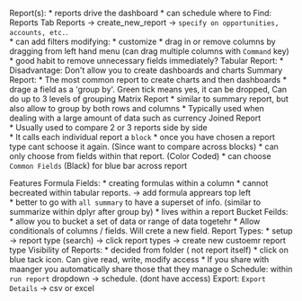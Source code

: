 Report(s):
    * reports drive the dashboard
    * can schedule 
    where to Find: 
        Reports Tab
        Reports -> create_new_report -> `specify on opportunities, accounts, etc.`.  
        * can add filters
    modifying:
        * customize
            * drag in or remove columns by dragging from left hand menu (can drag multiple columns with `Command` key)     
            * good habit to remove unnecessary fields immediately? 
    Tabular Report:
        * Disadvantage: Don't allow you to create dashboards and charts
    Summary Report:
        * The most common report to create charts and then dashboards
        * drage a field as a 'group by'. Green tick means yes, it can be dropped, Can do up to 3 levels of grouping
    Matrix Report
        * similar to summary report, but also allow to group by both rows and columns
        * Typically used when dealing with a large amount of data such as currency 
    Joined Report     
        * Usually used to compare 2 or 3 reports side by side  
        * It calls each individual report a `block`
            * once you have chosen a report type cant schoose it again. (Since want to compare across blocks)
            * can only choose from fields within that report. (Color Coded)
            * can choose `Common Fields` (Black) for blue bar across report
            

    
Features 
    Formula Fields: 
        * creating formulas within a column
        * cannot becreated within tabular reports. -> add formula apprears top left    
            * better to go with `all summary` to have a superset of info. (similar to summarize within dplyr after group by)
        * lives within a report
    Bucket Feilds: 
        * allow you to bucket a set of data or range of data togetehr
        * Allow conditionals of columns / fields. Will crete a new field. 
    Report Types:
        * setup -> report type (search) -> click report types -> create new custoemr report type
    Visibility of Reports:
        * decided from folder ( not report itself) 
            * click on blue tack icon. Can give read, write, modify access 
            * If you share with maanger you automatically share those that they manage o
    Schedule:
       within `run report` dropdown -> schedule. (dont have access)
    Export:
        `Export Details` -> csv or excel    
     
       
